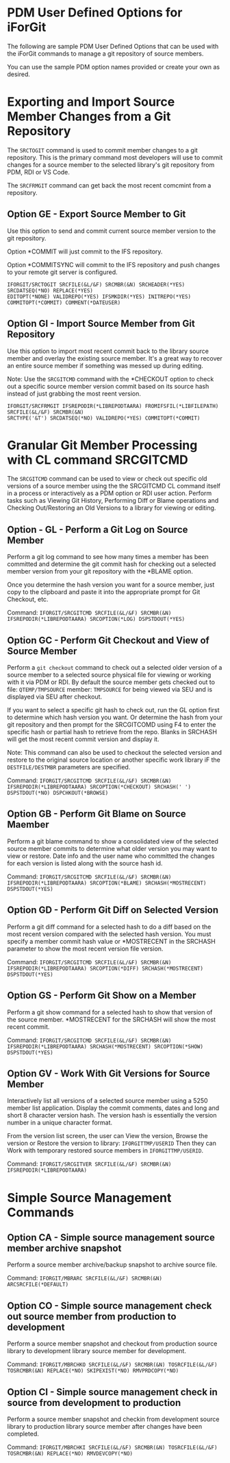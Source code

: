 # PDM User Defined Options for iForGit
The following are sample PDM User Defined Options that can be used with the iForGit commands to manage a git repository of source members.  

You can use the sample PDM option names provided or create your own as desired.  

# Exporting and Import Source Member Changes from a Git Repository 
The ```SRCTOGIT``` command is used to commit member changes to a git repository.  This is the primary command most developers will use to commit changes for a source member to the selected library's git repository from PDM, RDI or VS Code. 

The ```SRCFRMGIT``` command can get back the most recent comcmint from a repository.  

## Option GE - Export Source Member to Git 
Use this option to send and commit current source member version to the git repository.

Option *COMMIT will just commit to the IFS repository.  

Option *COMMITSYNC will commit to the IFS repository and push changes to your remote git server is configured.  
                                                                                
```
IFORGIT/SRCTOGIT SRCFILE(&L/&F) SRCMBR(&N) SRCHEADER(*YES) SRCDATSEQ(*NO) REPLACE(*YES)  
EDITOPT(*NONE) VALIDREPO(*YES) IFSMKDIR(*YES) INITREPO(*YES) COMMITOPT(*COMMIT) COMMENT(*DATEUSER)  
```

## Option GI - Import Source Member from Git Repository
Use this option to import most recent commit back to the library source member and overlay the existing source member. It's a great way to recover an entire source member if something was messed up during editing.   

Note: Use the ```SRCGITCMD``` command with the *CHECKOUT option to  check out a specific source member version commit based on its source hash instead of just grabbing the most reent version.  

```
IFORGIT/SRCFRMGIT IFSREPODIR(*LIBREPODTAARA) FROMIFSFIL(*LIBFILEPATH) SRCFILE(&L/&F) SRCMBR(&N)   
SRCTYPE('&T') SRCDATSEQ(*NO) VALIDREPO(*YES) COMMITOPT(*COMMIT)         
```

# Granular Git Member Processing with CL command SRCGITCMD
The ```SRCGITCMD``` command can be used to view or check out specific old versions of a source member using the the SRCGITCMD CL command itself in a process or interactively as a PDM option or RDI user action. Perform tasks such as Viewing Git History, Performing Diff or Blame operations and Checking Out/Restoring an Old Versions to a library for viewing or editing.

## Option - GL - Perform a Git Log on Source Member
Perform a git log command to see how many times a member has been committed and determine the git commit hash for checking out a selected member version from your git repository with the *BLAME option.   
    
Once you determine the hash version you want for a source member, just copy to the clipboard and paste it into the appropriate prompt for Git Checkout, etc.

Command: ```IFORGIT/SRCGITCMD SRCFILE(&L/&F) SRCMBR(&N) IFSREPODIR(*LIBREPODTAARA) SRCOPTION(*LOG) DSPSTDOUT(*YES)```

## Option GC - Perform Git Checkout and View of Source Member
Perform a ```git checkout``` command to check out a selected older version of a source member to a selected source physical file for viewing or working with it via PDM or RDI. By default the source member gets checked out to file: ```QTEMP/TMPSOURCE``` member: ```TMPSOURCE``` for being viewed via SEU and is displayed via SEU after checkout.   

If you want to select a specific git hash to check out, run the GL option first to determine which hash version you want. Or determine the hash from your git repository and then prompt for the SRCGITCOMD using F4 to enter the specific hash or partial hash to retrieve from the repo. Blanks in SRCHASH will get the most recent commit version and display it.   

Note: This command can also be used to checkout the selected version and restore to the original source location or another specific work library iF the ```DESTFILE/DESTMBR``` parameters are specified. 

Command: ```IFORGIT/SRCGITCMD SRCFILE(&L/&F) SRCMBR(&N) IFSREPODIR(*LIBREPODTAARA) SRCOPTION(*CHECKOUT) SRCHASH(' ') DSPSTDOUT(*NO) DSPCHKOUT(*BROWSE)```

## Option GB - Perform Git Blame on Source Maember
Perform a git blame command to show a consolidated view of the selected source member commits to determine what older version you may want to view or restore. Date info and the user name who committed the changes for each version is listed along with the source hash id. 
                                                                                
Command: ```IFORGIT/SRCGITCMD SRCFILE(&L/&F) SRCMBR(&N) IFSREPODIR(*LIBREPODTAARA) SRCOPTION(*BLAME) SRCHASH(*MOSTRECENT) DSPSTDOUT(*YES)```

## Option GD - Perform Git Diff on Selected Version
Perform a git diff command for a selected hash to do a diff based on the most recent version compared with the selected hash version. You must specify a member commit hash value or *MOSTRECENT in the SRCHASH parameter to show the most recent version file version.  
                                                                                
Command: ```IFORGIT/SRCGITCMD SRCFILE(&L/&F) SRCMBR(&N) IFSREPODIR(*LIBREPODTAARA) SRCOPTION(*DIFF) SRCHASH(*MOSTRECENT) DSPSTDOUT(*YES)```

## Option GS - Perform Git Show on a Member
Perform a git show command for a selected hash to show that version of the source member. *MOSTRECENT for the SRCHASH will show the most recent commit.

Command: ```IFORGIT/SRCGITCMD SRCFILE(&L/&F) SRCMBR(&N) IFSREPODIR(*LIBREPODTAARA) SRCHASH(*MOSTRECENT) SRCOPTION(*SHOW) DSPSTDOUT(*YES)```

## Option GV - Work With Git Versions for Source Member   
Interactively list all versions of a selected source member using a 5250 member list application. Display the commit comments, dates and long and short 8 character version hash. The version hash is essentially the version number in a unique character format.    

From the version list screen, the user can View the version, Browse the version or Restore the version to library: ```IFORGITTMP/USERID``` 
Then they can Work with temporary restored source members in ```IFORGITTMP/USERID```.

Command: ```IFORGIT/SRCGITVER SRCFILE(&L/&F) SRCMBR(&N) IFSREPODIR(*LIBREPODTAARA)```

# Simple Source Management Commands  

## Option CA - Simple source management source member archive snapshot    
Perform a source member archive/backup snapshot to archive source file.   

Command: ```IFORGIT/MBRARC SRCFILE(&L/&F) SRCMBR(&N) ARCSRCFILE(*DEFAULT)```   

## Option CO - Simple source management check out source member from production to development
Perform a source member snapshot and checkout from production source library to development library source member for development.   

Command: ```IFORGIT/MBRCHKO SRCFILE(&L/&F) SRCMBR(&N) TOSRCFILE(&L/&F) TOSRCMBR(&N) REPLACE(*NO) SKIPEXIST(*NO) RMVPRDCOPY(*NO)```      

## Option CI - Simple source management check in source from development to production   
Perform a source member snapshot and checkin from development source library to production library source member after changes have been completed.   

Command: ```IFORGIT/MBRCHKI SRCFILE(&L/&F) SRCMBR(&N) TOSRCFILE(&L/&F) TOSRCMBR(&N) REPLACE(*NO) RMVDEVCOPY(*NO)```   


